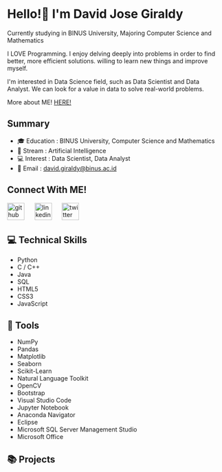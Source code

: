 # Hello!👋 I'm David Jose Giraldy

Currently studying in BINUS University, Majoring Computer Science and Mathematics

I LOVE Programming. I enjoy delving deeply into problems in order to find better, more efficient solutions. willing to learn new things and improve myself. 

I'm interested in Data Science field, such as Data Scientist and Data Analyst. We can look for a value in data to solve real-world problems.

More about ME! [HERE!](https://davidgiraldy.github.io)

## Summary

- 🎓 Education : BINUS University, Computer Science and Mathematics
- 🎯 Stream : Artificial Intelligence
- 💻 Interest : Data Scientist, Data Analyst
- 📧 Email : david.giraldy@binus.ac.id

## Connect With ME!

[<img src='https://cdn.jsdelivr.net/npm/simple-icons@3.0.1/icons/github.svg' alt='github' height='40'>](https://github.com/davidgiraldy) &nbsp;&nbsp;&nbsp;&nbsp; [<img src='https://cdn.jsdelivr.net/npm/simple-icons@3.0.1/icons/linkedin.svg' alt='linkedin' height='40'>](https://www.linkedin.com/in/davidjosegiraldy/) &nbsp;&nbsp;&nbsp;&nbsp; [<img src='https://cdn.jsdelivr.net/npm/simple-icons@3.0.1/icons/twitter.svg' alt='twitter' height='40'>](https://twitter.com/neferlides) 

## 💻 Technical Skills

- Python
- C / C++
- Java
- SQL
- HTML5
- CSS3
- JavaScript

## 🔧 Tools

- NumPy
- Pandas
- Matplotlib
- Seaborn
- Scikit-Learn
- Natural Language Toolkit
- OpenCV
- Bootstrap
- Visual Studio Code
- Jupyter Notebook
- Anaconda Navigator
- Eclipse
- Microsoft SQL Server Management Studio
- Microsoft Office

## 📚 Projects
